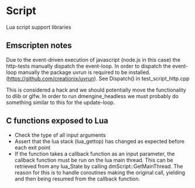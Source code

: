 Script
======

Lua script support libraries


Emscripten notes
----------------

Due to the event-driven execution of javascript (node.js in this case) the http-tests
manually dispatch the event-loop. In order to dispatch the event-loop manually
the package uvrun is required to be installed. (https://github.com/creationix/uvrun).
See Dispatch() in test_script_http.cpp

This is considered a hack and we should potentially move the functionality to dlib or glfw.
In order to run dmengine_headless we must probably do something similar to this for the update-loop.


C functions exposed to Lua
--------------------------

* Check the type of all input arguments
* Assert that the lua stack (lua_gettop) has changed as expected before each exit point
* If the function takes a callback function as an input parameter, the callback function must be run on the lua main thread.
  This can be retrieved from any lua_State by calling dmScript::GetMainThread.
  The reason for this is to handle coroutines making the original call, yielding and then being resumed from the callback function.

